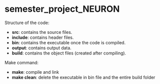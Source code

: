 # semester_project_NEURON
Structure of the code:  
* **src**: contains the source files.  
* **include**: contains header files.  
* **bin**: contains the executable once the code is compiled.  
* **output**: contains output data.  
* **build**: contains the object files (created after compiling). 

Make command:
* **make**: compile and link
* **make clean**: delete the executable in bin file and the entire build folder
